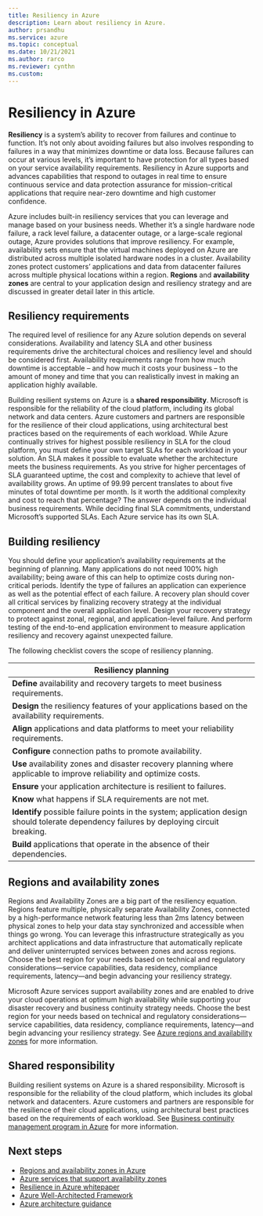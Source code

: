 ```yaml
---
title: Resiliency in Azure
description: Learn about resiliency in Azure.
author: prsandhu
ms.service: azure
ms.topic: conceptual
ms.date: 10/21/2021
ms.author: rarco
ms.reviewer: cynthn
ms.custom: 
---
```


# Resiliency in Azure

**Resiliency** is a system’s ability to recover from failures and continue to function. It’s not only about avoiding failures but also involves responding to failures in a way that minimizes downtime or data loss. Because failures can occur at various levels, it’s important to have protection for all types based on your service availability requirements. Resiliency in Azure supports and advances capabilities that respond to outages in real time to ensure continuous service and data protection assurance for mission-critical applications that require near-zero downtime and high customer confidence.

Azure includes built-in resiliency services that you can leverage and manage based on your business needs. Whether it’s a single hardware node failure, a rack level failure, a datacenter outage, or a large-scale regional outage, Azure provides solutions that improve resiliency. For example, availability sets ensure that the virtual machines deployed on Azure are distributed across multiple isolated hardware nodes in a cluster. Availability zones protect customers’ applications and data from datacenter failures across multiple physical locations within a region. **Regions** and **availability zones** are central to your application design and resiliency strategy and are discussed in greater detail later in this article.

## Resiliency requirements

The required level of resilience for any Azure solution depends on several considerations. Availability and latency SLA and other business requirements drive the architectural choices and resiliency level and should be considered first. Availability requirements range from how much downtime is acceptable – and how much it costs your business – to the amount of money and time that you can realistically invest in making an application highly available.  

Building resilient systems on Azure is a **shared responsibility**. Microsoft is responsible for the reliability of the cloud platform, including its global network and data centers. Azure customers and partners are responsible for the resilience of their cloud applications, using architectural best practices based on the requirements of each workload. While Azure continually strives for highest possible resiliency in SLA for the cloud platform, you must define your own target SLAs for each workload in your solution. An SLA makes it possible to evaluate whether the architecture meets the business requirements. As you strive for higher percentages of SLA guaranteed uptime, the cost and complexity to achieve that level of availability grows. An uptime of 99.99 percent translates to about five minutes of total downtime per month. Is it worth the additional complexity and cost to reach that percentage? The answer depends on the individual business requirements. While deciding final SLA commitments, understand Microsoft’s supported SLAs. Each Azure service has its own SLA. 

## Building resiliency

You should define your application’s availability requirements at the beginning of planning. Many applications do not need 100% high availability; being aware of this can help to optimize costs during non-critical periods. Identify the type of failures an application can experience as well as the potential effect of each failure. A recovery plan should cover all critical services by finalizing recovery strategy at the individual component and the overall application level. Design your recovery strategy to protect against zonal, regional, and application-level failure. And perform testing of the end-to-end application environment to measure application resiliency and recovery against unexpected failure.  

The following checklist covers the scope of resiliency planning. 

| **Resiliency planning** |
| --- | 
| **Define** availability and recovery targets to meet business requirements. | 
| **Design** the resiliency features of your applications based on the availability requirements. |
| **Align** applications and data platforms to meet your reliability requirements. | 
| **Configure** connection paths to promote availability. | 
| **Use** availability zones and disaster recovery planning where applicable to improve reliability and optimize costs. |
| **Ensure** your application architecture is resilient to failures. | 
| **Know** what happens if SLA requirements are not met. |
| **Identify** possible failure points in the system; application design should tolerate dependency failures by deploying circuit breaking. | 
| **Build** applications that operate in the absence of their dependencies. | 

## Regions and availability zones

Regions and Availability Zones are a big part of the resiliency equation. Regions feature multiple, physically separate Availability Zones, connected by a high-performance network featuring less than 2ms latency between physical zones to help your data stay synchronized and accessible when things go wrong. You can leverage this infrastructure strategically as you architect applications and data infrastructure that automatically replicate and deliver uninterrupted services between zones and across regions. Choose the best region for your needs based on technical and regulatory considerations—service capabilities, data residency, compliance requirements, latency—and begin advancing your resiliency strategy.

Microsoft Azure services support availability zones and are enabled to drive your cloud operations at optimum high availability while supporting your disaster recovery and business continuity strategy needs. Choose the best region for your needs based on technical and regulatory considerations—service capabilities, data residency, compliance requirements, latency—and begin advancing your resiliency strategy. See [Azure regions and availability zones](az-overview.md) for more information.

## Shared responsibility

Building resilient systems on Azure is a shared responsibility. Microsoft is responsible for the reliability of the cloud platform, which includes its global network and datacenters. Azure customers and partners are responsible for the resilience of their cloud applications, using architectural best practices based on the requirements of each workload. See [Business continuity management program in Azure](business-continuity-management-program.md) for more information. 

## Next steps

- [Regions and availability zones in Azure](az-overview.md)
- [Azure services that support availability zones](az-region.md)
- [Resilience in Azure whitepaper](https://azure.microsoft.com/mediahandler/files/resourcefiles/resilience-in-azure-whitepaper/Resilience%20in%20Azure.pdf)
- [Azure Well-Architected Framework](https://www.aka.ms/WellArchitected/Framework)
- [Azure architecture guidance](/architecture/high-availability/building-solutions-for-high-availability)
